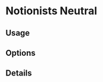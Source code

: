 <script setup lang="ts">
import StylePreview from "@theme/components/StylePreview.vue";
import StyleInfo from "@theme/components/StyleInfo.vue";
import StyleDescription from "@theme/components/StyleDescription.vue";
import StyleUsage from "@theme/components/StyleUsage.vue";
import StyleOptions from "@theme/components/StyleOptions.vue";
</script>

# Notionists Neutral

<StylePreview styleName="notionistsNeutral" />

<StyleDescription styleName="notionistsNeutral" />

## Usage

<StyleUsage styleName="notionistsNeutral" />

## Options

<StyleOptions styleName="notionistsNeutral" />

## Details

<StyleInfo styleName="notionistsNeutral" />
